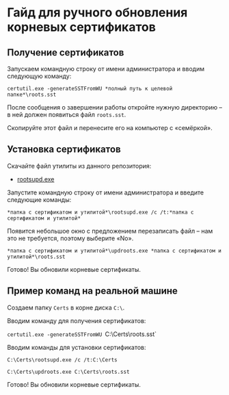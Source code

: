 # Гайд для ручного обновления корневых сертификатов

## Получение сертификатов

Запускаем командную строку от имени администратора и вводим следующую команду:

`certutil.exe -generateSSTFromWU *полный путь к целевой папке*\roots.sst`

После сообщения о завершении работы откройте нужную директорию – в ней должен появиться файл `roots.sst`.

Скопируйте этот файл и перенесите его на компьютер с «семёркой».

## Установка сертификатов 

Скачайте файл утилиты из данного репозитория:

- [rootsupd.exe](https://github.com/diasvixub/win7_script/blob/main/Certs/rootsupd.exe)

Запустите командную строку от имени администратора и введите следующие команды:

`*папка с сертификатом и утилитой*\rootsupd.exe /c /t:*папка с сертификатом и утилитой*`

Появится небольшое окно с предложением перезаписать файл – нам это не требуется, поэтому выберите «No».

`*папка с сертификатом и утилитой*\updroots.exe *папка с сертификатом и утилитой*\roots.sst`

Готово! Вы обновили корневые сертификаты.

## Пример команд на реальной машине

Создаем папку `Certs` в корне диска `C:\`.

Вводим команду для получения сертификатов:

`certutil.exe -generateSSTFromWU `C:\Certs\roots.sst`

Вводим команды для установки сертификатов:

`C:\Certs\rootsupd.exe /c /t:C:\Certs`

`C:\Certs\updroots.exe C:\Certs\roots.sst`

Готово! Вы обновили корневые сертификаты.
